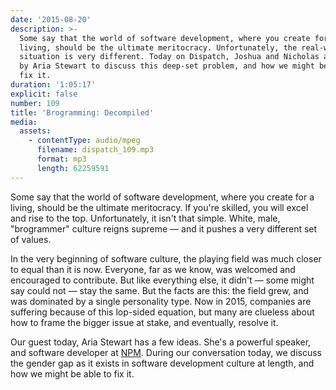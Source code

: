 ```yaml
---
date: '2015-08-20'
description: >-
  Some say that the world of software development, where you create for a
  living, should be the ultimate meritocracy. Unfortunately, the real-world
  situation is very different. Today on Dispatch, Joshua and Nicholas are joined
  by Aria Stewart to discuss this deep-set problem, and how we might be able to
  fix it.
duration: '1:05:17'
explicit: false
number: 109
title: 'Brogramming: Decompiled'
media:
  assets:
    - contentType: audio/mpeg
      filename: dispatch_109.mp3
      format: mp3
      length: 62259591
---
```

Some say that the world of software development, where you create for a living, should be the ultimate meritocracy. If you're skilled, you will excel and rise to the top. Unfortunately, it isn't that simple. White, male, "brogrammer" culture reigns supreme &mdash; and it pushes a very different set of values.

In the very beginning of software culture, the playing field was much closer to equal than it is now. Everyone, far as we know, was welcomed and encouraged to contribute. But like everything else, it didn't &mdash; some might say could not &mdash; stay the same. But the facts are this: the field grew, and was dominated by a single personality type. Now in 2015, companies are suffering because of this lop-sided equation, but many are clueless about how to frame the bigger issue at stake, and eventually, resolve it.

Our guest today, Aria Stewart has a few ideas. She's a powerful speaker, and software developer at [NPM](http://npmjs.com). During our conversation today, we discuss the gender gap as it exists in software development culture at length, and how we might be able to fix it.
